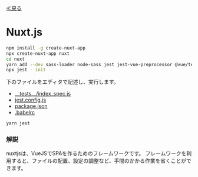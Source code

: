 [≪戻る](0.overview.md)

# Nuxt.js

``` bash
npm install -g create-nuxt-app
npx create-nuxt-app nuxt
cd nuxt
yarn add --dev sass-loader node-sass jest jest-vue-preprocessor @vue/test-utils vue-test-utils vue-jest babel-jest babel-loader babel-preset-vue-app
npx jest --init
```

下のファイルをエディタで記述し、実行します。

* [\_\_tests\_\_/index_spec.js](../nuxt/__tests__/index_spec.js)
* [jest.config.js](../nuxt/jest.config.js)
* [package.json](../nuxt/package.json)
* [.babelrc](../nuxt/.babelrc)

``` bash
yarn jest
```

### 解説

nuxtjsは、VueJSでSPAを作るためのフレームワークです。
フレームワークを利用すると、ファイルの配置、設定の調整など、手間のかかる作業を省くことができます。
